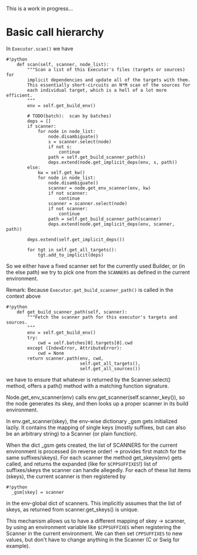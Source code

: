 This is a work in progress... 


# Basic call hierarchy

In `Executor.scan()` we have 


```
#!python
    def scan(self, scanner, node_list):
        """Scan a list of this Executor's files (targets or sources) for
        implicit dependencies and update all of the targets with them.
        This essentially short-circuits an N*M scan of the sources for
        each individual target, which is a hell of a lot more efficient.
        """
        env = self.get_build_env()

        # TODO(batch):  scan by batches)
        deps = []
        if scanner:
            for node in node_list:
                node.disambiguate()
                s = scanner.select(node)
                if not s:
                    continue
                path = self.get_build_scanner_path(s)
                deps.extend(node.get_implicit_deps(env, s, path))
        else:
            kw = self.get_kw()
            for node in node_list:
                node.disambiguate()
                scanner = node.get_env_scanner(env, kw)
                if not scanner:
                    continue
                scanner = scanner.select(node)
                if not scanner:
                    continue
                path = self.get_build_scanner_path(scanner)
                deps.extend(node.get_implicit_deps(env, scanner, path))

        deps.extend(self.get_implicit_deps())

        for tgt in self.get_all_targets():
            tgt.add_to_implicit(deps)

```
So we either have a fixed scanner set for the currently used Builder, or (in the else path) we try to pick one from the `SCANNERS` as defined in the current environment. 

Remark: Because `Executor.get_build_scanner_path()` is called in the context above 


```
#!python
    def get_build_scanner_path(self, scanner):
        """Fetch the scanner path for this executor's targets and sources.
        """
        env = self.get_build_env()
        try:
            cwd = self.batches[0].targets[0].cwd
        except (IndexError, AttributeError):
            cwd = None
        return scanner.path(env, cwd,
                            self.get_all_targets(),
                            self.get_all_sources())
```
we have to ensure that whatever is returned by the Scanner.select() method, offers a path() method with a matching function signature. 

Node.get_env_scanner(env) calls env.get_scanner(self.scanner_key()), so the node generates its skey, and then looks up a proper scanner in its build environment. 

In env.get_scanner(skey), the env-wise dictionary _gsm gets initialized lazily. It contains the mapping of single keys (mostly suffixes, but can also be an arbitrary string) to a Scanner (or plain function). 

When the dict _gsm gets created, the list of SCANNERS for the current environment is processed (in reverse order! -> provides first match for the same suffixes/skeys). For each scanner the method get_skeys(env) gets called, and returns the expanded (like for `$CPPSUFFIXES`!) list of suffixes/skeys the scanner can handle allegedly. For each of these list items (skeys), the current scanner is then registered by 


```
#!python
  _gsm[skey] = scanner
```
in the env-global dict of scanners. This implicitly assumes that the list of skeys, as returned from scanner.get_skeys() is unique.  

This mechanism allows us to have a different mapping of skey -> scanner, by using an environment variable like `$CPPSUFFIXES` when registering the Scanner in the current environment. We can then set `CPPSUFFIXES` to new values, but don't have to change anything in the Scanner (C or Swig for example). 
